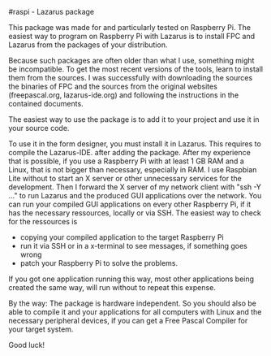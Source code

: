 #raspi - Lazarus package

This package was made for and particularly tested on Raspberry Pi. The easiest way to program on Raspberry Pi with Lazarus is to install FPC and Lazarus from the packages of your distribution. 

Because such packages are often older than what I use, something might be incompatible. To get the most recent versions of the tools, learn to install them from the sources. I was successfully with downloading the sources the binaries of FPC and the sources from the original websites (freepascal.org, lazarus-ide.org) and following the instructions in the contained documents.

The easiest way to use the package is to add it to your project and use it in your source code. 

To use it in the form designer, you must install it in Lazarus. This requires to compile the Lazarus-IDE. after adding the package. After my experience that is possible, if you use a Raspberry Pi with at least 1 GB RAM and a Linux, that is not bigger than necessary, especially in RAM. I use Raspbian Lite without to start an X server or other unnecessary services for the development. Then I forward the X server of my network client with "ssh -Y ..." to run Lazarus and the produced GUI applications over the network. You can run your compiled GUI applications on every other Raspberry Pi, if it has the necessary ressources, locally or via SSH. The easiest way to check for the ressources is

- copying your compiled application to the target Raspberry Pi
- run it via SSH or in a x-terminal to see messages, if something goes wrong
- patch your Raspberry Pi to solve the problems.

If you got one application running this way, most other applications being created the same way, will run without to repeat this expense.

By the way: The package is hardware independent. So you should also be able to compile it and your applications for all computers with Linux and the necessary peripheral devices, if you can get a Free Pascal Compiler for your target system.

Good luck!
